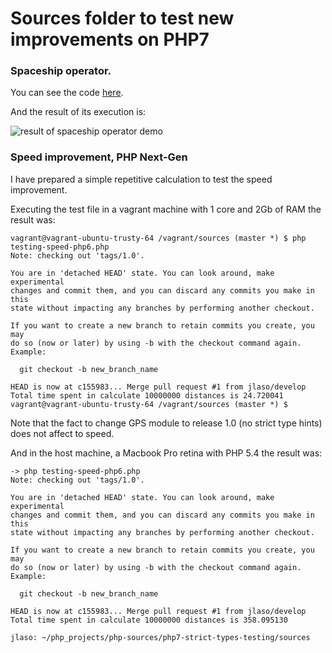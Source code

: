 # Sources folder to test new improvements on PHP7

### Spaceship operator.

You can see the code [here](https://github.com/jlaso/php7-strict-types-testing/blob/master/sources/Spaceship.php).

And the result of its execution is:

![result of spaceship operator demo](https://github.com/jlaso/php7-strict-types-testing/blob/master/sources/result-spaceship.png)

### Speed improvement, PHP Next-Gen

I have prepared a simple repetitive calculation to test the speed improvement.

Executing the test file in a vagrant machine with 1 core and 2Gb of RAM the result was:

```
vagrant@vagrant-ubuntu-trusty-64 /vagrant/sources (master *) $ php testing-speed-php6.php
Note: checking out 'tags/1.0'.

You are in 'detached HEAD' state. You can look around, make experimental
changes and commit them, and you can discard any commits you make in this
state without impacting any branches by performing another checkout.

If you want to create a new branch to retain commits you create, you may
do so (now or later) by using -b with the checkout command again. Example:

  git checkout -b new_branch_name

HEAD is now at c155983... Merge pull request #1 from jlaso/develop
Total time spent in calculate 10000000 distances is 24.720041
vagrant@vagrant-ubuntu-trusty-64 /vagrant/sources (master *) $
```

Note that the fact to change GPS module to release 1.0 (no strict type hints) does not affect to speed.


And in the host machine, a Macbook Pro retina with PHP 5.4 the result was:


```
-> php testing-speed-php6.php
Note: checking out 'tags/1.0'.

You are in 'detached HEAD' state. You can look around, make experimental
changes and commit them, and you can discard any commits you make in this
state without impacting any branches by performing another checkout.

If you want to create a new branch to retain commits you create, you may
do so (now or later) by using -b with the checkout command again. Example:

  git checkout -b new_branch_name

HEAD is now at c155983... Merge pull request #1 from jlaso/develop
Total time spent in calculate 10000000 distances is 358.095130

jlaso: ~/php_projects/php-sources/php7-strict-types-testing/sources 
```
